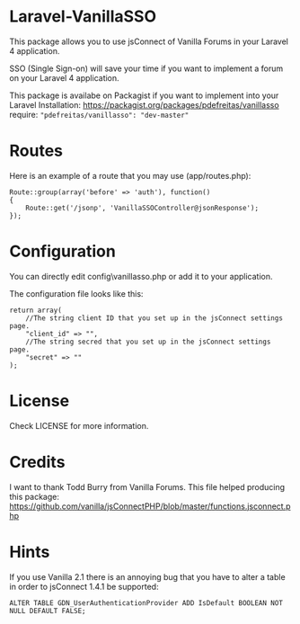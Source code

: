 Laravel-VanillaSSO
==================
This package allows you to use jsConnect of Vanilla Forums in your Laravel 4 application.

SSO (Single Sign-on) will save your time if you want to implement a forum on your Laravel 4 application.

This package is availabe on Packagist if you want to implement into your Laravel Installation:
https://packagist.org/packages/pdefreitas/vanillasso
require: ```"pdefreitas/vanillasso": "dev-master"```
 

Routes
==================

Here is an example of a route that you may use (app/routes.php):
```
Route::group(array('before' => 'auth'), function()
{
    Route::get('/jsonp', 'VanillaSSOController@jsonResponse');
});
```

Configuration
==================
You can directly edit config\vanillasso.php or add it to your application.

The configuration file looks like this:
```
return array(
    //The string client ID that you set up in the jsConnect settings page.
    "client_id" => "",
    //The string secred that you set up in the jsConnect settings page.
    "secret" => ""
);
```

License
==================
Check LICENSE for more information.

Credits
==================
I want to thank Todd Burry from Vanilla Forums. This file helped producing this package:
https://github.com/vanilla/jsConnectPHP/blob/master/functions.jsconnect.php

Hints
==================
If you use Vanilla 2.1 there is an annoying bug that you have to alter a table in order to jsConnect 1.4.1 be supported:
```
ALTER TABLE GDN_UserAuthenticationProvider ADD IsDefault BOOLEAN NOT NULL DEFAULT FALSE;
```
